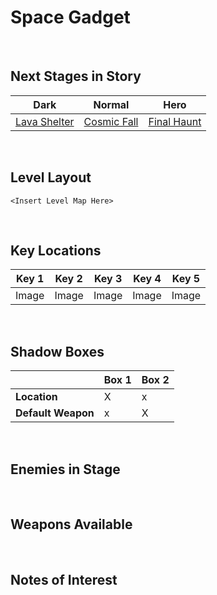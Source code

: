 # Space Gadget

<br />

## Next Stages in Story
|Dark|Normal|Hero|
|--|--|--|
|[Lava Shelter](../LavaShelter)|[Cosmic Fall](../CosmicFall)|[Final Haunt](../FinalHaunt)|

<br />

## Level Layout
```
<Insert Level Map Here>
```

<br />

## Key Locations
|Key 1|Key 2|Key 3|Key 4|Key 5|
|--|--|--|--|--|
|Image|Image|Image|Image|Image|

<br />

## Shadow Boxes
| | Box 1|Box 2|
|-|-|-|
|__Location__|X|x
|__Default Weapon__|x|X

<br />

## Enemies in Stage

<br />

## Weapons Available

<br />

## Notes of Interest

<br />